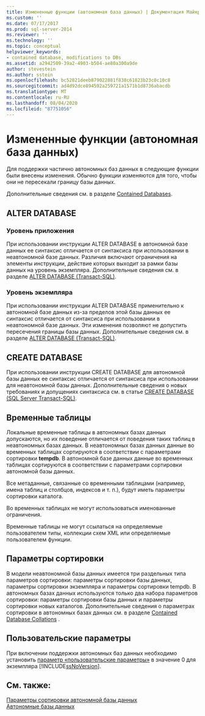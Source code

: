 ```yaml
---
title: Измененные функции (автономная база данных) | Документация Майкрософт
ms.custom: ''
ms.date: 07/17/2017
ms.prod: sql-server-2014
ms.reviewer: ''
ms.technology: ''
ms.topic: conceptual
helpviewer_keywords:
- contained database, modifications to DBs
ms.assetid: a2942509-39a2-4903-b504-ae80a300a9de
author: stevestein
ms.author: sstein
ms.openlocfilehash: bc52821deeb879022881f838c61823b23c0c10c8
ms.sourcegitcommit: ad4d92dce894592a259721a1571b1d8736abacdb
ms.translationtype: MT
ms.contentlocale: ru-RU
ms.lasthandoff: 08/04/2020
ms.locfileid: "87751056"
---
```

# <a name="modified-features-contained-database"></a>Измененные функции (автономная база данных)
  Для поддержки частично автономных баз данных в следующие функции были внесены изменения. Обычно функции изменяются для того, чтобы они не пересекали границу базы данных.  
  
 Дополнительные сведения см. в разделе [Contained Databases](contained-databases.md).  
  
## <a name="alter-database"></a>ALTER DATABASE  
  
### <a name="application-level"></a>Уровень приложения  
 При использовании инструкции ALTER DATABASE в автономной базе данных ее синтаксис отличается от синтаксиса при использовании в неавтономной базе данных. Различия включают ограничения на элементы инструкции, действие которых выходит за рамки базы данных на уровень экземпляра. Дополнительные сведения см. в разделе [ALTER DATABASE (Transact-SQL)](/sql/t-sql/statements/alter-database-transact-sql).  
  
### <a name="instance-level"></a>Уровень экземпляра  
 При использовании инструкции ALTER DATABASE применительно к автономной базе данных из-за пределов этой базы данных ее синтаксис отличается от синтаксиса при использовании в неавтономной базе данных. Эти изменения позволяют не допустить пересечения границы базы данных. Дополнительные сведения см. в разделе [ALTER DATABASE (Transact-SQL)](/sql/t-sql/statements/alter-database-transact-sql).  
  
## <a name="create-database"></a>CREATE DATABASE  
 При использовании инструкции CREATE DATABASE для автономной базы данных ее синтаксис отличается от синтаксиса при использовании для неавтономной базы данных. Дополнительные сведения о новых требованиях и допущениях синтаксиса см. в статье [CREATE DATABASE (SQL Server Transact-SQL)](/sql/t-sql/statements/create-database-sql-server-transact-sql).  
  
## <a name="temporary-tables"></a>Временные таблицы  
 Локальные временные таблицы в автономных базах данных допускаются, но их поведение отличается от поведения таких таблиц в неавтономных базах данных. В неавтономных базах данных данные во временных таблицах сортируются в соответствии с параметрами сортировки **tempdb**. В автономной базе данных данные во временных таблицах сортируются в соответствии с параметрами сортировки автономной базы данных.  
  
 Все метаданные, связанные со временными таблицами (например, имена таблиц и столбцов, индексов и т. п.), будут иметь параметры сортировки каталога.  
  
 Во временных таблицах не могут использоваться именованные ограничения.  
  
 Временные таблицы не могут ссылаться на определяемые пользователем типы, коллекции схем XML или определяемые пользователем функции.  
  
## <a name="collation"></a>Параметры сортировки  
 В модели неавтономной базы данных имеется три раздельных типа параметров сортировки: параметры сортировки базы данных, параметры сортировки экземпляра и параметры сортировки tempdb. В автономных базах данных используются только два набора параметров сортировки: параметры сортировки базы данных и параметры сортировки новых каталогов. Дополнительные сведения о параметрах сортировки в автономных базах данных см. в разделе [Contained Database Collations](contained-database-collations.md) .  
  
## <a name="user-options"></a>Пользовательские параметры  
 При включении поддержки автономных баз данных необходимо установить [параметр «пользовательские параметры»](../../database-engine/configure-windows/configure-the-user-options-server-configuration-option.md) в значение 0 для экземпляра [!INCLUDE[ssNoVersion](../../includes/ssnoversion-md.md)].  
  
## <a name="see-also"></a>См. также:  
 [Параметры сортировки автономной базы данных](contained-database-collations.md)   
 [Автономные базы данных](contained-databases.md)  
  
  
